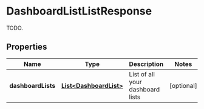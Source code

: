 

# DashboardListListResponse

TODO.
## Properties

Name | Type | Description | Notes
------------ | ------------- | ------------- | -------------
**dashboardLists** | [**List&lt;DashboardList&gt;**](DashboardList.md) | List of all your dashboard lists |  [optional]




